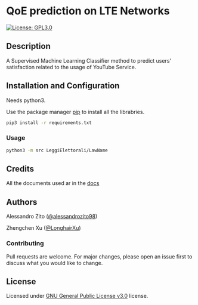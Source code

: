 # QoE prediction on LTE Networks

[![License: GPL3.0](https://img.shields.io/badge/License-GPL-brightgreen.svg)](https://choosealicense.com/licenses/gpl-3.0/)
<!--[![CodeFactor](https://www.codefactor.io/repository/github/alessandrozito98/simulatoresistemielettorali-2/badge)](https://www.codefactor.io/repository/github/alessandrozito98/simulatoresistemielettorali-2)-->
<!--- 
[![wakatime](https://wakatime.com/badge/github/alessandrozito98/SimulatoreSistemiElettorali-2.svg)](https://wakatime.com/badge/github/alessandrozito98/SimulatoreSistemiElettorali-2) 
-->


## Description

A Supervised Machine Learning Classifier method to predict users’ satisfaction related to the usage of YouTube Service.


## Installation and Configuration

Needs python3.

Use the package manager [pip](https://pip.pypa.io/en/stable/) to install all the librabries.

```bash
pip3 install -r requirements.txt
```


### Usage

```bash
python3 -m src LeggiElettorali/LawName
``` 


## Credits

All the documents used ar in the [docs](https://github.com/alessandrozito98/qoe-lte-networks/tree/master/docs)


## Authors

Alessandro Zito ([@alessandrozito98](https://github.com/alessandrozito98))

Zhengchen Xu ([@LonghairXu](https://github.com/LonghairXu))


### Contributing
Pull requests are welcome. For major changes, please open an issue first to discuss what you would like to change.


## License
Licensed under [GNU General Public License v3.0](https://choosealicense.com/licenses/gpl-3.0/) license.

